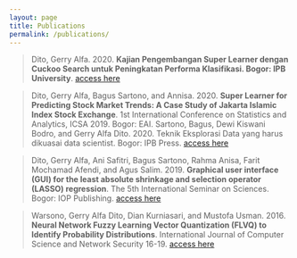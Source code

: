 ```yaml
---
layout: page
title: Publications
permalink: /publications/
---
```


>Dito, Gerry Alfa. 2020. **Kajian Pengembangan Super Learner dengan Cuckoo Search untuk Peningkatan Performa Klasifikasi. Bogor: IPB University**. [access here](https://repository.ipb.ac.id/handle/123456789/102924)

>Dito, Gerry Alfa, Bagus Sartono, and Annisa. 2020. **Super Learner for Predicting Stock Market Trends: A Case Study of Jakarta Islamic Index Stock Exchange**. 1st International Conference on Statistics and Analytics, ICSA 2019. Bogor: EAI.
Sartono, Bagus, Dewi Kiswani Bodro, and Gerry Alfa Dito. 2020. Teknik Eksplorasi Data yang harus dikuasai data scientist. Bogor: IPB Press. [access here](https://eudl.eu/pdf/10.4108/eai.2-8-2019.2290523)

>Dito, Gerry Alfa, Ani Safitri, Bagus Sartono, Rahma Anisa, Farit Mochamad Afendi, and Agus Salim. 2019. **Graphical user interface (GUI) for the least absolute shrinkage and selection operator (LASSO) regression**. The 5th International Seminar on Sciences. Bogor: IOP Publishing. [access here](https://iopscience.iop.org/article/10.1088/1755-1315/299/1/012031/pdf)

>Warsono, Gerry Alfa Dito, Dian Kurniasari, and Mustofa Usman. 2016. **Neural Network Fuzzy Learning Vector Quantization (FLVQ) to Identify Probability Distributions**. International Journal of Computer Science and Network Security 16-19. [access here](http://paper.ijcsns.org/07_book/201610/20161003.pdf)

